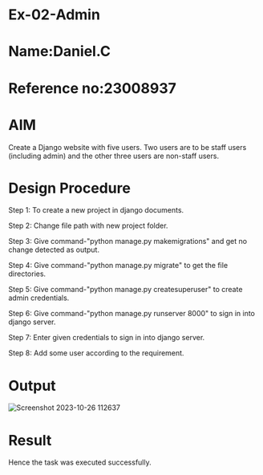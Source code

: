 # Ex-02-Admin
# Name:Daniel.C
# Reference no:23008937
# AIM
Create a Django website with five users. Two users are to be staff users (including admin) and the other three users are non-staff users.
# Design Procedure
Step 1: To create a new project in django documents.

Step 2: Change file path with new project folder.

Step 3: Give command-"python manage.py makemigrations" and get no change detected as output.

Step 4: Give command-"python manage.py migrate" to get the file directories.

Step 5: Give command-"python manage.py createsuperuser" to create admin credentials.

Step 6: Give command-"python manage.py runserver 8000" to sign in into django server.

Step 7: Enter given credentials to sign in into django server.

Step 8: Add some user according to the requirement.
# Output
![Screenshot 2023-10-26 112637](https://github.com/Daniel-christal/ODD2023-WT-Ex-02-Admin/assets/145742847/8eeb9018-a8a8-48c8-9ac2-7611a1461426)

# Result
Hence the task was executed successfully.
